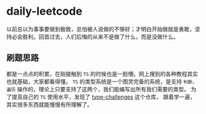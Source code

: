 # daily-leetcode

以前总以为事事要做到极致，总怕被人说做的不够好；才明白开始做就是勇敢，坚持必会胜利。回首过去，人们后悔的从来不是做了什么，而是没做什么。

## 刷题思路

都是一点点的积累，在刚接触到 `TS` 的时候也是一脸懵。网上搜到的各种教程其实也就基础，大家都看得懂。
`TS` 的类型系统是一个图灵完备的系统，是支持 `判断`、`遍历` 操作的，理论上只要支持了这两个，我们能编写出所有我们需要的类型。
为了提高自己的 `TS` 使用水平，发现了 [type-challenges](https://github.com/type-challenges/type-challenges/blob/main/README.zh-CN.md) 这个仓库，
跟着学一遍，其实很多东西就能慢慢有所理解了。
